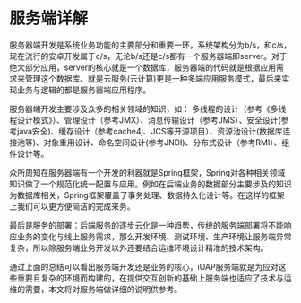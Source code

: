 # 服务端详解


服务器端开发是系统业务功能的主要部分和重要一环，系统架构分为b/s，和c/s，现在流行的安卓开发属于c/s，无论b/s还是c/s都有一个服务器端即server。对于绝大部分应用，server的核心就是一个数据库，服务器端的代码就是根据应用需求来管理这个数据库。就是云服务(云计算)更是一种多端应用服务模式，最后来实现业务与逻辑的都是服务器端应用程序。
 
服务器端开发主要涉及众多的相关领域的知识，如：
多线程的设计（参考《多线程设计模式》）、管理设计（参考JMX）、消息传输设计（参考JMS）、安全设计(参考java安全)、缓存设计（参考cache4j、JCS等开源项目）、资源池设计(数据库连接池等)、对象重用设计、命名空间设计(参考JNDI)、分布式设计（参考RMI）、组件设计等。

众所周知在服务器端有一个开发的利器就是Spring框架，Spring对各种相关领域知识做了一个规范化统一配置与应用。例如在后端业务的数据部分主要涉及的知识为数据库相关，Spring框架覆盖了事务处理、数据持久化设计等。在这样的框架上我们可以更方便简洁的完成来务。

最后是服务的部署：后端服务的逐步云化是一种趋势，传统的服务端部署将不能响应业务的变化与线上服务需求，那么开发环境、测试环境、生产环境让服务端异常复杂，所以除服务端业务开发以外还要结合运维环境设计精准的技术架构。

通过上面的总结可以看出服务端开发还是业务的核心，iUAP服务端就是为应对这些重要且复杂的环境而构建的，在提供交互创新的基础上服务端也适应了技术与运维的需要，本文将对服务端做详细的说明供参考。
 